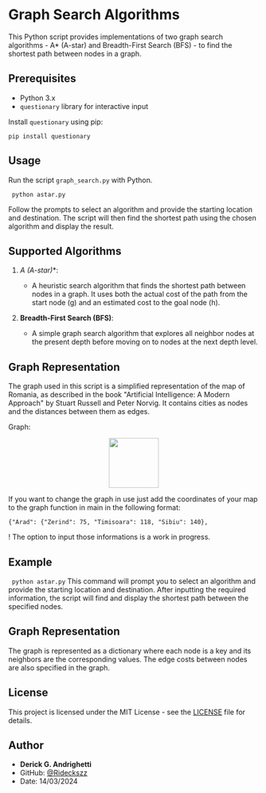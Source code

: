 # Graph Search Algorithms

This Python script provides implementations of two graph search algorithms - A* (A-star) and Breadth-First Search (BFS) - to find the shortest path between nodes in a graph.

## Prerequisites

- Python 3.x
- `questionary` library for interactive input

Install `questionary` using pip:

```pip install questionary```


## Usage

Run the script `graph_search.py` with Python.

``` python astar.py```


Follow the prompts to select an algorithm and provide the starting location and destination. The script will then find the shortest path using the chosen algorithm and display the result.

## Supported Algorithms

1. **A* (A-star)**:
   - A heuristic search algorithm that finds the shortest path between nodes in a graph. It uses both the actual cost of the path from the start node (g) and an estimated cost to the goal node (h).
   
2. **Breadth-First Search (BFS)**:
   - A simple graph search algorithm that explores all neighbor nodes at the present depth before moving on to nodes at the next depth level.

## Graph Representation

The graph used in this script is a simplified representation of the map of Romania, as described in the book "Artificial Intelligence: A Modern Approach" by Stuart Russell and Peter Norvig. It contains cities as nodes and the distances between them as edges.

Graph:
<div id="header" align="center">
  <img src="https://files.passeidireto.com/11663385-7d41-4b2d-b6e4-3c1cd985cc41/bg5.png" width="100"/>
</div>

If you want to change the graph in use just add the coordinates of your map to the graph function in main in the following format:

```{"Arad": {"Zerind": 75, "Timisoara": 118, "Sibiu": 140},```

! The option to input those informations is a work in progress.

## Example

``` python astar.py```
This command will prompt you to select an algorithm and provide the starting location and destination. After inputting the required information, the script will find and display the shortest path between the specified nodes.

## Graph Representation

The graph is represented as a dictionary where each node is a key and its neighbors are the corresponding values. The edge costs between nodes are also specified in the graph.

## License

This project is licensed under the MIT License - see the [LICENSE](LICENSE) file for details.

## Author

- **Derick G. Andrighetti**
- GitHub: [@Rideckszz](https://github.com/Rideckszz)
- Date: 14/03/2024


